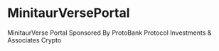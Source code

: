 # MinitaurVersePortal
MinitaurVerse Portal Sponsored By ProtoBank Protocol Investments &amp; Associates Crypto
